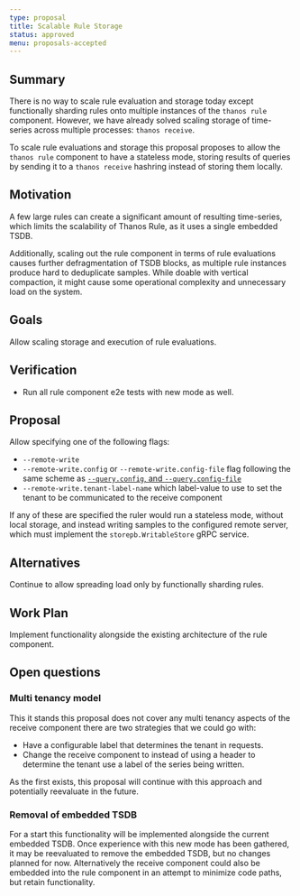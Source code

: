 ```yaml
---
type: proposal
title: Scalable Rule Storage
status: approved
menu: proposals-accepted
---
```


## Summary

There is no way to scale rule evaluation and storage today except functionally sharding rules onto multiple instances of the `thanos rule` component. However, we have already solved scaling storage of time-series across multiple processes: `thanos receive`.

To scale rule evaluations and storage this proposal proposes to allow the `thanos rule` component to have a stateless mode, storing results of queries by sending it to a `thanos receive` hashring instead of storing them locally.

## Motivation

A few large rules can create a significant amount of resulting time-series, which limits the scalability of Thanos Rule, as it uses a single embedded TSDB.

Additionally, scaling out the rule component in terms of rule evaluations causes further defragmentation of TSDB blocks, as multiple rule instances produce hard to deduplicate samples. While doable with vertical compaction, it might cause some operational complexity and unnecessary load on the system.

## Goals

Allow scaling storage and execution of rule evaluations.

## Verification

* Run all rule component e2e tests with new mode as well.

## Proposal

Allow specifying one of the following flags:

* `--remote-write`
* `--remote-write.config` or `--remote-write.config-file` flag following the same scheme as [`--query.config`, and `--query.config-file`](../components/rule.md#query-api)
* `--remote-write.tenant-label-name` which label-value to use to set the tenant to be communicated to the receive component

If any of these are specified the ruler would run a stateless mode, without local storage, and instead writing samples to the configured remote server, which must implement the `storepb.WritableStore` gRPC service.

## Alternatives

Continue to allow spreading load only by functionally sharding rules.

## Work Plan

Implement functionality alongside the existing architecture of the rule component.

## Open questions

### Multi tenancy model

This it stands this proposal does not cover any multi tenancy aspects of the receive component there are two strategies that we could go with:

* Have a configurable label that determines the tenant in requests.
* Change the receive component to instead of using a header to determine the tenant use a label of the series being written.

As the first exists, this proposal will continue with this approach and potentially reevaluate in the future.

### Removal of embedded TSDB

For a start this functionality will be implemented alongside the current embedded TSDB. Once experience with this new mode has been gathered, it may be reevaluated to remove the embedded TSDB, but no changes planned for now. Alternatively the receive component could also be embedded into the rule component in an attempt to minimize code paths, but retain functionality.
